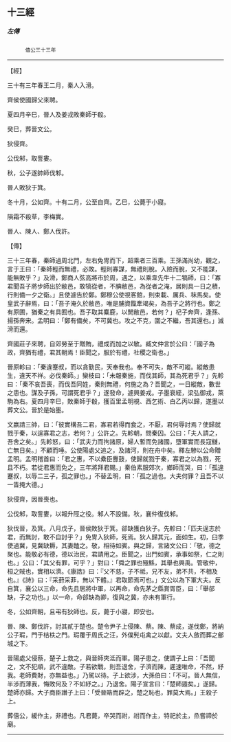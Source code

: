 

## 十三經

##### 左傳
　　　`僖公三十三年`

* * *

【經】

三十有三年春王二月，秦人入滑。

齊侯使國歸父來聘。

夏四月辛巳，晉人及姜戎敗秦師于殽。

癸巳，葬晉文公。

狄侵齊。

公伐邾，取訾婁。

秋，公子遂帥師伐邾。

晉人敗狄于箕。

冬十月，公如齊。十有二月，公至自齊。乙巳，公薨于小寢。

隕霜不殺草，李梅實。

晉人、陳人、鄭人伐許。

【傳】

三十三年春，秦師過周北門，左右免冑而下，超乘者三百乘。王孫滿尚幼，觀之，言于王曰：「秦師輕而無禮，必敗。輕則寡謀，無禮則脫。入險而脫，又不能謀，能無敗乎？」及滑，鄭商人弦高將市於周，遇之，以乘韋先牛十二犒師，曰：「寡君聞吾子將步師出於敝邑，敢犒從者，不腆敝邑，為從者之淹，居則具一日之積，行則備一夕之衛。」且使遽告於鄭。鄭穆公使視客館，則束載、厲兵、秣馬矣。使皇武子辭焉，曰：「吾子淹久於敝邑，唯是脯資餼牽竭矣，為吾子之將行也。鄭之有原圃，猶秦之有具囿也。吾子取其麋鹿，以閒敝邑，若何？」杞子奔齊，逢孫、揚孫奔宋。孟明曰：「鄭有備矣，不可冀也。攻之不克，圍之不繼，吾其還也。」滅滑而還。

齊國莊子來聘，自郊勞至于贈賄，禮成而加之以敏。臧文仲言於公曰：「國子為政，齊猶有禮，君其朝焉！臣聞之，服於有禮，社稷之衛也。」

晉原軫曰：「秦違蹇叔，而以貪勤民，天奉我也。奉不可失，敵不可縱。縱敵患生，違天不祥。必伐秦師。」欒枝曰：「未報秦施，而伐其師，其為死君乎？」先軫曰：「秦不哀吾喪，而伐吾同姓，秦則無禮，何施之為？吾聞之，一日縱敵，數世之患也。謀及子孫，可謂死君乎？」遂發命，遽興姜戎。子墨衰絰，梁弘御戎，萊駒為右。夏四月辛巳，敗秦師于殽，獲百里孟明視、西乞術、白乙丙以歸，遂墨以葬文公。晉於是始墨。

文嬴請三帥，曰：「彼實構吾二君，寡君若得而食之，不厭，君何辱討焉？使歸就戮于秦，以逞寡君之志，若何？」公許之。先軫朝，問秦囚。公曰：「夫人請之，吾舍之矣。」先軫怒，曰：「武夫力而拘諸原，婦人暫而免諸國，墮軍實而長寇讎，亡無日矣。」不顧而唾。公使陽處父追之，及諸河，則在舟中矣。釋左驂以公命贈孟明。孟明稽首曰：「君之惠，不以纍臣釁鼓，使歸就戮于秦，寡君之以為戮，死且不朽。若從君惠而免之，三年將拜君賜。」秦伯素服郊次，鄉師而哭，曰：「孤違蹇叔，以辱二三子，孤之罪也。」不替孟明，曰：「孤之過也。大夫何罪？且吾不以一眚掩大德。」

狄侵齊，因晉喪也。

公伐邾，取訾婁，以報升陘之役。邾人不設備。秋，襄仲復伐邾。

狄伐晉，及箕。八月戊子，晉侯敗狄于箕。郤缺獲白狄子。先軫曰：「匹夫逞志於君，而無討，敢不自討乎？」免冑入狄師，死焉。狄人歸其元，面如生。初，臼季使過冀，見冀缺耨，其妻饁之。敬，相待如賓。與之歸，言諸文公曰：「敬，德之聚也。能敬必有德，德以治民，君請用之。臣聞之，出門如賓，承事如祭，仁之則也。」公曰：「其父有罪，可乎？」對曰：「舜之罪也殛鯀，其舉也興禹。管敬仲，桓之賊也，實相以濟。《康誥》曰：『父不慈，子不祗，兄不友，弟不共，不相及也。』《詩》曰：『采葑采菲，無以下體。』君取節焉可也。」文公以為下軍大夫。反自箕，襄公以三命，命先且居將中軍，以再命，命先茅之縣賞胥臣，曰：「舉郤缺，子之功也。」以一命，命郤缺為卿，復與之冀，亦未有軍行。

冬，公如齊朝，且弔有狄師也。反，薨于小寢，即安也。

晉、陳、鄭伐許，討其貳于楚也。楚令尹子上侵陳、蔡。陳、蔡成，遂伐鄭，將納公子瑕，門于桔柣之門。瑕覆于周氏之汪，外僕髡屯禽之以獻。文夫人斂而葬之鄶城之下。

晉陽處父侵蔡，楚子上救之，與晉師夾泜而軍。陽子患之，使謂子上曰：「吾聞之，文不犯順，武不違敵。子若欲戰，則吾退舍，子濟而陳，遲速唯命，不然，紓我。老師費財，亦無益也。」乃駕以待。子上欲涉，大孫伯曰：「不可。晉人無信，半涉而薄我，悔敗何及？不如紓之。」乃退舍。陽子宣言曰：「楚師遁矣。」遂歸。楚師亦歸。大子商臣譖子上曰：「受晉賂而辟之，楚之恥也，罪莫大焉。」王殺子上。

葬僖公，緩作主，非禮也。凡君薨，卒哭而祔，祔而作主，特祀於主，烝嘗禘於廟。

* * *

